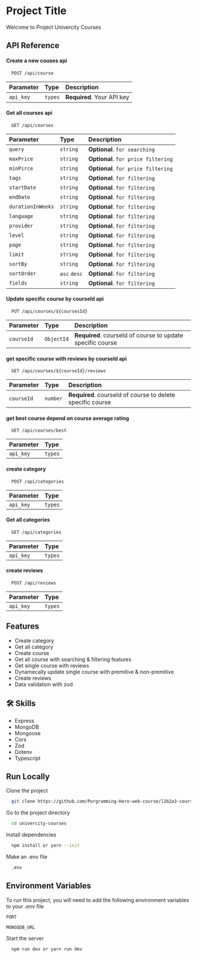 
# Project Title

Welcome to Project Univercity Courses

## API Reference

#### Create a new couses api

```http
  POST /api/course
```

| Parameter | Type     | Description                |
| :-------- | :------- | :------------------------- |
| `api_key` | `types` | **Required**. Your API key |

#### Get all courses api

```http
  GET /api/courses
```

| Parameter | Type     | Description                       |
| :-------- | :------- | :-------------------------------- |
| `query`      | `string` | **Optional**. `for searching`  |
| `maxPrice`      | `string` | **Optional**. `for price filtering` |
| `minPirce`      | `string` | **Optional**. `for price filtering` |
| `tags`      | `string` | **Optional**. `for filtering`|
| `startDate`      | `string` | **Optional**. `for filtering`  |
| `endDate`      | `string` | **Optional**. `for filtering` |
| `durationInWeeks`      | `string` | **Optional**. `for filtering`|
| `language`      | `string` | **Optional**. `for filtering`|
| `provider`      | `string` | **Optional**. `for filtering`|
| `level`      | `string` | **Optional**. `for filtering` |
| `page`      | `string` | **Optional**. `for filtering` |
| `limit`      | `string` | **Optional**. `for filtering` |
| `sortBy`      | `string` | **Optional**. `for filtering` |
| `sortOrder`      | `asc` `desc` | **Optional**. `for filtering`|
| `fields`      | `string` | **Optional**. `for filtering` |



#### Update specific course by courseId api

```http
  PUT /api/courses/${coursesId}
```

| Parameter | Type     | Description                       |
| :-------- | :------- | :-------------------------------- |
| `courseId`      | `ObjectId` | **Required**. courseId of course to update specific course|





#### get specific course with reviews by courseId api

```http
  GET /api/courses/${courseId}/reviews
```

| Parameter | Type     | Description                       |
| :-------- | :------- | :-------------------------------- |
| `courseId`      | `number` | **Required**. courseId of course to delete specific course|



#### get best course depend on course average rating

```http
  GET /api/courses/best
```

| Parameter | Type     | 
| :-------- | :------- | 
| `api_key`| `types` | 


#### create category

```http
  POST /api/categories
```

| Parameter | Type     |
| :-------- | :------- |
| `api_key`| `types` | 


#### Get all categories

```http
  GET /api/categories
```

| Parameter | Type     |
| :-------- | :------- |
| `api_key`| `types` |


#### create reviews

```http
  POST /api/reviews
```

| Parameter | Type     |
| :-------- | :------- |
| `api_key`| `types` | 



## Features

- Create category
- Get all category
- Create course
- Get all course with searching & filtering features
- Get single course with reviews 
- Dynamecally update single course with premitive & non-premitive
- Create reviews
- Data validation with zod
## 🛠 Skills

- Express
- MongoDB
- Mongoose
- Cors
- Zod
- Dotenv
- Typescript
## Run Locally

Clone the project

```bash
  git clone https://github.com/Porgramming-Hero-web-course/l2b2a3-course-review-githubrana2023.git
```

Go to the project directory

```bash
  cd univercity-courses
```

Install dependencies

```bash
  npm install or yarn --init
```

Make an .env file

```bash
  .env
```

## Environment Variables

To run this project, you will need to add the following environment variables to your .env file

```
PORT
```
```
MONGODB_URL
```

Start the server

```bash
  npm run dev or yarn run dev
```
